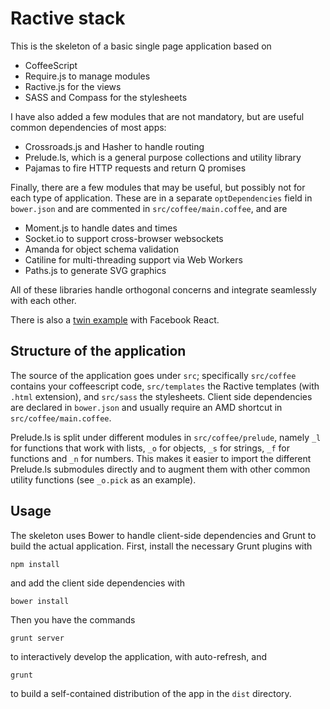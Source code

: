 Ractive stack
=============

This is the skeleton of a basic single page application based on

* CoffeeScript
* Require.js to manage modules
* Ractive.js for the views
* SASS and Compass for the stylesheets

I have also added a few modules that are not mandatory, but are useful common dependencies of most apps:

* Crossroads.js and Hasher to handle routing
* Prelude.ls, which is a general purpose collections and utility library
* Pajamas to fire HTTP requests and return Q promises

Finally, there are a few modules that may be useful, but possibly not for each type of application. These are in a separate `optDependencies` field in `bower.json` and are commented in `src/coffee/main.coffee`, and are

* Moment.js to handle dates and times
* Socket.io to support cross-browser websockets
* Amanda for object schema validation
* Catiline for multi-threading support via Web Workers
* Paths.js to generate SVG graphics

All of these libraries handle orthogonal concerns and integrate seamlessly with each other.

There is also a [twin example](https://github.com/andreaferretti/react-stack) with Facebook React.

Structure of the application
----------------------------

The source of the application goes under `src`; specifically `src/coffee` contains your coffeescript code, `src/templates` the Ractive templates (with `.html` extension), and `src/sass` the stylesheets. Client side dependencies are declared in `bower.json` and usually require an AMD shortcut in `src/coffee/main.coffee`.

Prelude.ls is split under different modules in `src/coffee/prelude`, namely `_l` for functions that work with lists, `_o` for objects, `_s` for strings, `_f` for functions and `_n` for numbers. This makes it easier to import the different Prelude.ls submodules directly and to augment them with other common utility functions (see `_o.pick` as an example).

Usage
-----

The skeleton uses Bower to handle client-side dependencies and Grunt to build the actual application. First, install the necessary Grunt plugins with

    npm install

and add the client side dependencies with

    bower install

Then you have the commands

    grunt server

to interactively develop the application, with auto-refresh, and

    grunt

to build a self-contained distribution of the app in the `dist` directory.
